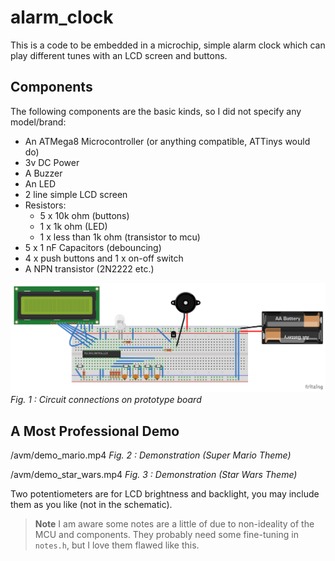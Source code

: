# alarm_clock
This is a code to be embedded in a microchip, simple alarm clock which can play different tunes with an LCD screen and buttons.

## Components
The following components are the basic kinds, so I did not specify any model/brand:

- An ATMega8 Microcontroller (or anything compatible, ATTinys would do)
- 3v DC Power
- A Buzzer
- An LED
- 2 line simple LCD screen
- Resistors:
  - 5 x 10k ohm (buttons)
  - 1 x 1k ohm (LED)
  - 1 x less than 1k ohm (transistor to mcu)
- 5 x 1 nF Capacitors (debouncing)
- 4 x push buttons and 1 x on-off switch
- A NPN transistor (2N2222 etc.)

![image](/avm/sch.png)
_Fig. 1 : Circuit connections on prototype board_

## A Most Professional Demo
/avm/demo_mario.mp4
_Fig. 2 : Demonstration (Super Mario Theme)_

/avm/demo_star_wars.mp4
_Fig. 3 : Demonstration (Star Wars Theme)_

Two potentiometers are for LCD brightness and backlight, you may include them as you like (not in the schematic).

> **Note**
> I am aware some notes are a little of due to non-ideality of the MCU and components. They probably need some fine-tuning in `notes.h`, but I love them flawed like this.
